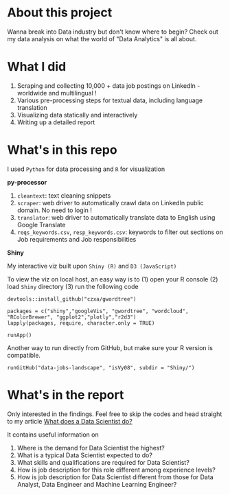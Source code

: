 # About this project 
Wanna break into Data industry but don't know where to begin? Check out my data analysis on what the world of "Data Analytics" is all about. 

# What I did 
1. Scraping and collecting 10,000 + data job postings on LinkedIn - worldwide and multilingual !   
2. Various pre-processing steps for textual data, including language translation  
3. Visualizing data statically and interactively
4. Writing up a detailed report 

# What's in this repo  
I used `Python` for data processing and `R` for visualization

**py-processor**
1. `cleantext`: text cleaning snippets 
2. `scraper`: web driver to automatically crawl data on LinkedIn public domain. No need to login !
3. `translator`: web driver to automatically translate data to English using Google Translate 
4. `reqs_keywords.csv`, `resp_keywords.csv`: keywords to filter out sections on Job requirements and Job responsibilities 

**Shiny**

My interactive viz built upon `Shiny (R)` and `D3 (JavaScript)`

To view the viz on local host, an easy way is to 
(1) open your R console
(2) load `Shiny` directory
(3) run the following code

```
devtools::install_github("czxa/gwordtree")

packages = c("shiny","googleVis", "gwordtree", "wordcloud", "RColorBrewer", "ggplot2","plotly","r2d3")
lapply(packages, require, character.only = TRUE)

runApp()
```

Another way to run directly from GitHub, but make sure your R version is compatible. 
```
runGitHub("data-jobs-landscape", "isVy08", subdir = "Shiny/")
```


# What's in the report

Only interested in the findings. Feel free to skip the codes and head straight to my article
<a href="https://isvy08.github.io/DS/data-job-landscape.html">What does a Data Scientist do?</a>

It contains useful information on 
  
1. Where is the demand for Data Scientist the highest?
2. What is a typical Data Scientist expected to do?
3. What skills and qualifications are required for Data Scientist?
4. How is job description for this role different among experience levels?
5. How is job description for Data Scientist different from those for Data Analyst, Data Engineer
and Machine Learning Engineer?





